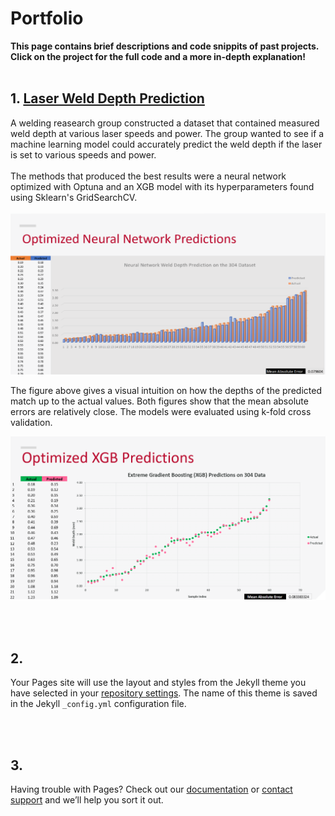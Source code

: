 # **Portfolio**

**This page contains brief descriptions and code snippits of past projects. Click on the project for the full code and a more in-depth explanation!**
<br><br/>


## **1.** [Laser Weld Depth Prediction](https://github.com/julian-irizarry/MachineLearning/tree/main/WeldDepth)

A welding reasearch group constructed a dataset that contained measured weld depth at various laser speeds and power. The group wanted to see if a machine learning model could accurately predict the weld depth if the laser is set to various speeds and power.
<br><br/>
The methods that produced the best results were a neural network optimized with Optuna and an XGB model with its hyperparameters found using Sklearn's GridSearchCV. 
<br><br/>
[![](assets/images/optimNN.PNG)](assets/images/optimNN.PNG)

The figure above gives a visual intuition on how the depths of the predicted match up to the actual values. Both figures show that the mean absolute errors are relatively close. The models were evaluated using k-fold cross validation.

[![](assets/images/xgb.PNG)](assets/images/xgb.PNG)


<br><br/>

## **2.**

Your Pages site will use the layout and styles from the Jekyll theme you have selected in your [repository settings](https://github.com/julian-irizarry/MachineLearning/settings/pages). The name of this theme is saved in the Jekyll `_config.yml` configuration file.

<br><br/>

## **3.**

Having trouble with Pages? Check out our [documentation](https://docs.github.com/categories/github-pages-basics/) or [contact support](https://support.github.com/contact) and we’ll help you sort it out.
